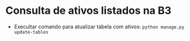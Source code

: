 # Consulta de ativos listados na B3
- Execultar comando para atualizar tabela com ativos: `python manage.py update-tables`